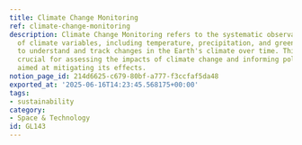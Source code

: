 ```yaml
---
title: Climate Change Monitoring
ref: climate-change-monitoring
description: Climate Change Monitoring refers to the systematic observation and analysis
  of climate variables, including temperature, precipitation, and greenhouse gas emissions,
  to understand and track changes in the Earth's climate over time. This process is
  crucial for assessing the impacts of climate change and informing policy decisions
  aimed at mitigating its effects.
notion_page_id: 214d6625-c679-80bf-a777-f3ccfaf5da48
exported_at: '2025-06-16T14:23:45.568175+00:00'
tags:
- sustainability
category:
- Space & Technology
id: GL143
---
```


